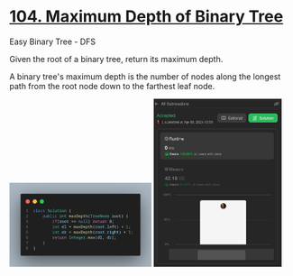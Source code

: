 # [104. Maximum Depth of Binary Tree](https://leetcode.com/problems/maximum-depth-of-binary-tree/)

Easy Binary Tree - DFS

Given the root of a binary tree, return its maximum depth.

A binary tree's maximum depth is the number of nodes along the longest path from the root node down to the farthest leaf node.
</div>
    <img style="width: 50%" src="image.png" alt="result" title="result" />
    <img style="width: 45%" src="result.png" alt="result" title="result" />
</div>
